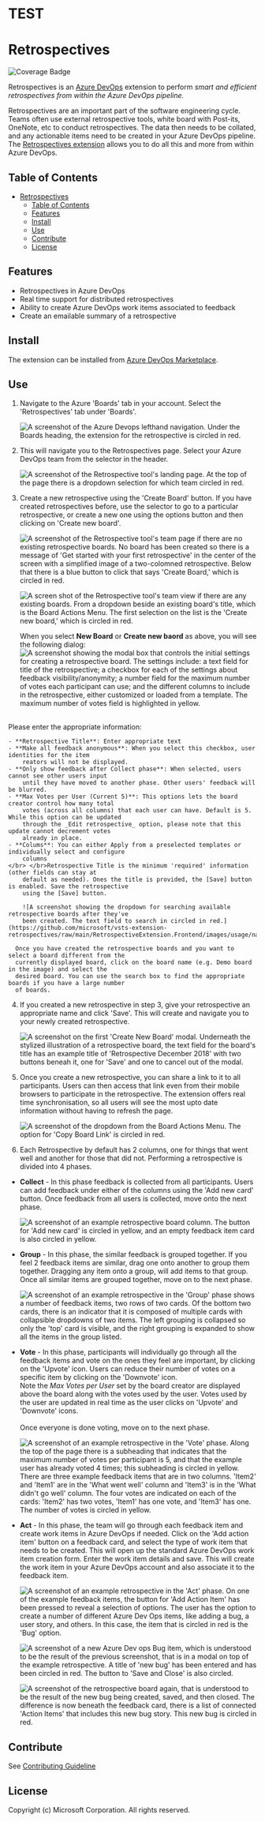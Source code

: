 # TEST 
# Retrospectives

![Coverage Badge](https://img.shields.io/endpoint?url=https://gist.githubusercontent.com/mhassaninmsft/b414faf6b91eaaa6ec7d82882be36935/raw/retrotool__heads_dev.json)

Retrospectives is an [Azure DevOps](https://dev.azure.com) extension to perform _smart and efficient retrospectives from within the Azure DevOps pipeline._

Retrospectives are an important part of the software engineering cycle. Teams often use external
retrospective tools, white board with Post-its, OneNote, etc to conduct retrospectives. The data
then needs to be collated, and any actionable items need to be created in your Azure DevOps pipeline.
The [Retrospectives extension](https://marketplace.visualstudio.com/items?itemName=ms-devlabs.team-retrospectives)
allows you to do all this and more from within Azure DevOps.

## Table of Contents

- [Retrospectives](#retrospectives)
  - [Table of Contents](#table-of-contents)
  - [Features](#features)
  - [Install](#install)
  - [Use](#use)
  - [Contribute](#contribute)
  - [License](#license)

## Features

- Retrospectives in Azure DevOps
- Real time support for distributed retrospectives
- Ability to create Azure DevOps work items associated to feedback
- Create an emailable summary of a retrospective

## Install

The extension can be installed from [Azure DevOps Marketplace](https://marketplace.visualstudio.com/items?itemName=ms-devlabs.team-retrospectives).

## Use

1. Navigate to the Azure 'Boards' tab in your account. Select the 'Retrospectives' tab under 'Boards'.

    ![A screenshot of the Azure Devops lefthand navigation. Under the Boards heading, the extension for
    the retrospective is circled in red.](https://github.com/microsoft/vsts-extension-retrospectives/raw/main/RetrospectiveExtension.Frontend/images/usage/boardandretrospectivestab.png)

2. This will navigate you to the Retrospectives page. Select your Azure DevOps team from the selector
in the header.

    ![A screenshot of the Retrospective tool's landing page. At the top of the page there is a dropdown
    selection for which team circled in red.](https://github.com/microsoft/vsts-extension-retrospectives/raw/main/RetrospectiveExtension.Frontend/images/usage/teamselection.png)

3. Create a new retrospective using the 'Create Board' button. If you have created retrospectives
before, use the selector to go to a particular retrospective, or create a new one using the options
button and then clicking on 'Create new board'.

    ![A screenshot of the Retrospective tool's team page if there are no existing retrospective boards.
    No board has been created so there is a message of 'Get started with your first retrospective' in
    the center of the screen with a simplified image of a two-colomned retrospective. Below that there
    is a blue button to click that says 'Create Board,' which is circled in red.](https://github.com/microsoft/vsts-extension-retrospectives/raw/main/RetrospectiveExtension.Frontend/images/usage/createretrospective.png)

    ![A screen shot of the Retrospective tool's team view if there are any existing boards. From a
    dropdown beside an existing board's title, which is the Board Actions Menu. The first selection on
    the list is the 'Create new board,' which is circled in red.](https://github.com/microsoft/vsts-extension-retrospectives/raw/main/RetrospectiveExtension.Frontend/images/usage/createretrospective2.png)

    When you select **New Board** or **Create new baord** as above, you will see the following dialog:
    ![A screenshot showing the modal box that controls the initial settings for creating a retrospective
    board. The settings include: a text field for title of the retrospective; a checkbox for each of
    the settings about feedback visibility/anonymity; a number field for the maximum number of votes
    each participant can use; and the different columns to include in the retrospective, either
    customized or loaded from a template. The maximum  number of votes field is highlighted in yellow.](https://github.com/microsoft/vsts-extension-retrospectives/raw/main/RetrospectiveExtension.Frontend/images/usage/createretrospectivewithmaxvotes.png)
  </br>
    Please enter the appropriate information:

    - **Retrospective Title**: Enter appropriate text
    - **Make all feedback anonymous**: When you select this checkbox, user identities for the item
        reators will not be displayed.
    - **Only show feedback after Collect phase**: When selected, users cannot see other users input
        until they have moved to another phase. Other users' feedback will be blurred.
    - **Max Votes per User (Current 5)**: This options lets the board creator control how many total
        votes (across all columns) that each user can have. Default is 5. While this option can be updated
        through the _Edit retrospective_ option, please note that this update cannot decrement votes
        already in place.
    - **Colums**: You can either Apply from a preselected templates or individually select and configure
        columns
    </br> </br>Retrospective Title is the minimum 'required' information (other fields can stay at
        default as needed). Ones the title is provided, the [Save] button is enabled. Save the retrospective
        using the [Save] button.

        ![A screenshot showing the dropdown for searching available retrospective boards after they've
        been created. The text field to search in circled in red.](https://github.com/microsoft/vsts-extension-retrospectives/raw/main/RetrospectiveExtension.Frontend/images/usage/navigatetoretrospective.png)

      Once you have created the retrospective boards and you want to select a board different from the
      currently displayed board, click on the board name (e.g. Demo board in the image) and select the
      desired board. You can use the search box to find the appropriate boards if you have a large number
      of boards.

4. If you created a new retrospective in step 3, give your retrospective an appropriate name and
  click 'Save'. This will create and navigate you to your newly created retrospective.

      ![A screenshot on the first 'Create New Board' modal. Underneath the stylized illustration of
      a retrospective board, the text field for the board's title has an example title of 'Retrospective
      December 2018' with two buttons beneah it, one for 'Save' and one to cancel out of the modal.](https://github.com/microsoft/vsts-extension-retrospectives/raw/main/RetrospectiveExtension.Frontend/images/usage/createretrospectiveform.png)

5. Once you create a new retrospective, you can share a link to it to all participants. Users can
  then access that link even from their mobile browsers to participate in the retrospective. The
  extension offers real time synchronisation, so all users will see the most upto date information
  without having to refresh the page.

      ![A screenshot of the dropdown from the Board Actions Menu. The option for 'Copy Board Link' is
      circled in red.](https://github.com/microsoft/vsts-extension-retrospectives/raw/main/RetrospectiveExtension.Frontend/images/usage/boardlink.png)

6. Each Retrospective by default has 2 columns, one for things that went well and another for those
  that did not. Performing a retrospective is divided into 4 phases.

- **Collect** - In this phase feedback is collected from all participants. Users can add feedback
    under either of the columns using the 'Add new card' button. Once feedback from all users is
    collected, move onto the next phase.

    ![A screenshot of an example retrospective board column. The button for 'Add new card' is circled
    in yellow, and an empty feedback item card is also circled in yellow.](https://github.com/microsoft/vsts-extension-retrospectives/raw/main/RetrospectiveExtension.Frontend/images/usage/createfeedback.png)

- **Group** - In this phase, the similar feedback is grouped together. If you feel 2 feedback items
    are similar, drag one onto another to group them together. Dragging any item onto a group, will add
    items to that group. Once all similar items are grouped together, move on to the next phase.

    ![A screenshot of an example retrospective in the 'Group' phase shows a number of feedback items,
    two rows of two cards. Of the bottom two cards, there is an indicator that it is composed of
    multiple cards with collapsible dropdowns of two items. The left grouping is collapsed so only
    the 'top' card is visible, and the right grouping is expanded to show all the items in the group
    listed.](https://github.com/microsoft/vsts-extension-retrospectives/raw/main/RetrospectiveExtension.Frontend/images/usage/groupfeedback.png)

- **Vote** - In this phase, participants will individually go through all the feedback items and vote
    on the ones they feel are important, by clicking on the 'Upvote' icon. Users can reduce their number
    of votes on a specific item by clicking on the 'Downvote' icon. </br> Note the _Max Votes per User_
    set by the board creator are displayed above the board along with the votes used by the user. Votes
    used by the user are updated in real time as the user clicks on 'Upvote' and 'Downvote' icons.
    </br></br> Once everyone is done voting, move on to the next phase.

    ![A screenshot of an example retrospective in the 'Vote' phase. Along the top of the page there
    is a subheading that indicates that the maximum number of votes per participant is 5, and that
    the example user has already voted 4 times; this subheading is circled in yellow. There are three
    example feedback items that are in two columns. 'Item2' and 'Item1' are in the 'What went well'
    column and 'Item3' is in the 'What didn't go well' column. The four votes are indicated on each
    of the cards: 'Item2' has two votes, 'Item1' has one vote, and 'Item3' has one. The number of
    votes is circled in yellow.](https://github.com/microsoft/vsts-extension-retrospectives/raw/main/RetrospectiveExtension.Frontend/images/usage/maxvotes.png)

- **Act** - In this phase, the team will go through each feedback item and create work items in Azure
    DevOps if needed. Click on the 'Add action item' button on a feedback card, and select the type of
    work item that needs to be created. This will open up the standard Azure DevOps work item creation
    form. Enter the work item details and save. This will create the work item in your Azure DevOps
    account and also associate it to the feedback item.

    ![A screenshot of an example retrospective in the 'Act' phase. On one of the example feedback
    items, the button for 'Add Action Item' has been pressed to reveal a selection of options. The
    user has the option to create a number of different Azure Dev Ops items, like adding a bug, a
    user story, and others. In this case, the item that is circled in red is the 'Bug' option.](https://github.com/microsoft/vsts-extension-retrospectives/raw/main/RetrospectiveExtension.Frontend/images/usage/addactionitem.png)

    ![A screenshot of a new Azure Dev ops Bug item, which is understood to be the result of the
    previous screenshot, that is in a modal on top of the example retrospective. A title of 'new bug'
    has been entered and has been circled in red. The button to 'Save and Close' is also circled.](https://github.com/microsoft/vsts-extension-retrospectives/raw/main/RetrospectiveExtension.Frontend/images/usage/newbugform.png)

    ![A screenshot of the retrospective board again, that is understood to be the result of the new
    bug being created, saved, and then closed. The difference is now beneath the feedback card, there
    is a list of connected 'Action Items' that includes this new bug story. This new bug is circled
    in red.](https://github.com/microsoft/vsts-extension-retrospectives/raw/main/RetrospectiveExtension.Frontend/images/usage/addactionitemsaved.png)

## Contribute

See [Contributing Guideline](./CONTRIBUTING.md)

## License

Copyright (c) Microsoft Corporation. All rights reserved.
